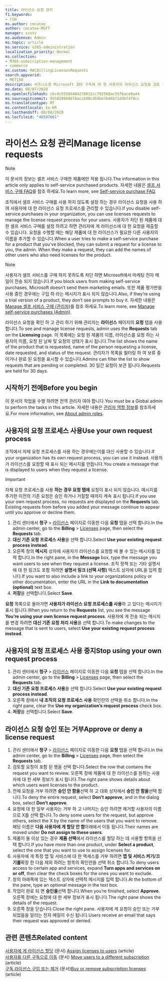 ```yaml
---
title: 라이선스 요청 관리
f1.keywords:
- CSH
ms.author: cmcatee
author: cmcatee-MSFT
manager: scotv
ms.audience: Admin
ms.topic: article
ms.service: o365-administration
localization_priority: Normal
ms.collection:
- M365-subscription-management
- commerce
ms.custom: MACBillingLicensesRequests
search.appverid:
- MET150
description: 비즈니스용 Microsoft 365 구독에 대 한 사용자의 라이선스 요청을 검토 하 고 승인 하거나 거부 하는 방법을 알아봅니다.
ms.date: 08/07/2020
ms.openlocfilehash: cbcdc5550d404278832cc702560ac55f6ace8a44
ms.sourcegitcommit: 9550298946f8accb90cd59be7b46b71d4bf4f8cc
ms.translationtype: MT
ms.contentlocale: ko-KR
ms.lasthandoff: 08/08/2020
ms.locfileid: "46597661"
---
```

# <a name="manage-license-requests"></a><span data-ttu-id="850d9-103">라이선스 요청 관리</span><span class="sxs-lookup"><span data-stu-id="850d9-103">Manage license requests</span></span>

> [!NOTE]
> <span data-ttu-id="850d9-104">이 문서의 정보는 셀프 서비스 구매한 제품에만 적용 됩니다.</span><span class="sxs-lookup"><span data-stu-id="850d9-104">The information in this article only applies to self-service purchased products.</span></span> <span data-ttu-id="850d9-105">자세한 내용은 [셀프 서비스 구매 FAQ](../subscriptions/self-service-purchase-faq.md)를 참조 하세요.</span><span class="sxs-lookup"><span data-stu-id="850d9-105">To learn more, see [Self-service purchase FAQ](../subscriptions/self-service-purchase-faq.md).</span></span>

<span data-ttu-id="850d9-106">조직에서 셀프 서비스 구매를 사용 하지 않도록 설정 하는 경우 라이선스 요청을 사용 하 여 사용자에 대 한 라이선스 요청 프로세스를 관리할 수 있습니다.</span><span class="sxs-lookup"><span data-stu-id="850d9-106">If you disable self-service purchases in your organization, you can use licenses requests to manage the license request process for your users.</span></span> <span data-ttu-id="850d9-107">사용자가 차단 된 제품에 대 한 셀프 서비스 구매를 설정 하려고 하면 관리자에 게 라이선스에 대 한 요청을 제출할 수 있습니다. 요청을 수행할 때는 해당 제품에 대 한 라이선스가 필요한 다른 사용자의 이름을 추가할 수 있습니다.</span><span class="sxs-lookup"><span data-stu-id="850d9-107">When a user tries to make a self-service purchase for a product that you’ve blocked, they can submit a request for a license to you, the admin. When they make a request, they can add the names of other users who also need licenses for the product.</span></span>

> [!NOTE]
> <span data-ttu-id="850d9-108">사용자가 셀프 서비스를 구매 하지 못하도록 차단 하면 Microsoft에서 마케팅 전자 메일이 전송 되지 않습니다.</span><span class="sxs-lookup"><span data-stu-id="850d9-108">If you block users from making self-service purchases, Microsoft doesn’t send them marketing emails.</span></span> <span data-ttu-id="850d9-109">또한 제품 평가판을 사용 중인 경우에는 구입 하 라는 메시지가 표시 되지 않습니다.</span><span class="sxs-lookup"><span data-stu-id="850d9-109">Also, if they’re using a trial version of a product, they don’t see prompts to buy it.</span></span> <span data-ttu-id="850d9-110">자세한 내용은 [Manage 셀프 서비스 구매 (관리자)](../subscriptions/manage-self-service-purchases-admins.md)를 참조 하세요.</span><span class="sxs-lookup"><span data-stu-id="850d9-110">To learn more, see [Manage self-service purchases (Admin)](../subscriptions/manage-self-service-purchases-admins.md).</span></span>

<span data-ttu-id="850d9-111">라이선스 요청을 확인 하 고 관리 하기 위해 관리자는 **라이선스** 페이지의 **요청** 탭을 사용 합니다.</span><span class="sxs-lookup"><span data-stu-id="850d9-111">To see and manage license requests, admin uses the **Requests** tab on the **Licensing** page.</span></span> <span data-ttu-id="850d9-112">이 목록에는 요청 된 제품의 이름, 라이선스를 요청 하는 사용자의 이름, 요청 된 날짜 및 요청의 상태가 표시 됩니다.</span><span class="sxs-lookup"><span data-stu-id="850d9-112">The list shows the name of the product that is requested, name of the person requesting a license, date requested, and status of the request.</span></span> <span data-ttu-id="850d9-113">관리자가 목록을 필터링 하 여 보류 중이거나 완료 된 요청을 표시할 수 있습니다.</span><span class="sxs-lookup"><span data-stu-id="850d9-113">Admins can filter the list to show requests that are pending or completed.</span></span> <span data-ttu-id="850d9-114">30 일간 요청이 보관 됩니다.</span><span class="sxs-lookup"><span data-stu-id="850d9-114">Requests are held for 30 days.</span></span>

## <a name="before-you-begin"></a><span data-ttu-id="850d9-115">시작하기 전에</span><span class="sxs-lookup"><span data-stu-id="850d9-115">Before you begin</span></span>

<span data-ttu-id="850d9-116">이 문서의 작업을 수행 하려면 전역 관리자 여야 합니다.</span><span class="sxs-lookup"><span data-stu-id="850d9-116">You must be a Global admin to perform the tasks in this article.</span></span> <span data-ttu-id="850d9-117">자세한 내용은 [관리자 역할 정보](../../admin/add-users/about-admin-roles.md)를 참조하세요.</span><span class="sxs-lookup"><span data-stu-id="850d9-117">For more information, see [About admin roles](../../admin/add-users/about-admin-roles.md).</span></span>

## <a name="use-your-own-request-process"></a><span data-ttu-id="850d9-118">사용자의 요청 프로세스 사용</span><span class="sxs-lookup"><span data-stu-id="850d9-118">Use your own request process</span></span>

<span data-ttu-id="850d9-119">조직에서 자체 요청 프로세스를 사용 하는 경우에는이를 대신 사용할 수 있습니다.</span><span class="sxs-lookup"><span data-stu-id="850d9-119">If your organization has its own request process, you can use it instead.</span></span> <span data-ttu-id="850d9-120">사용자가 라이선스를 요청할 때 표시 되는 메시지를 만듭니다.</span><span class="sxs-lookup"><span data-stu-id="850d9-120">You create a message that is displayed to users when they request a license.</span></span>

> [!IMPORTANT]
> <span data-ttu-id="850d9-121">자체 요청 프로세스를 사용 **하는 경우 요청 탭에** 요청이 표시 되지 않습니다. 메시지를 추가한 이전의 기존 요청은 승인 하거나 거절할 때까지 계속 표시 됩니다.</span><span class="sxs-lookup"><span data-stu-id="850d9-121">If you use your own request process, no requests are displayed on the **Requests** tab. Existing requests from before you added your message continue to appear until you approve or decline them.</span></span>

1. <span data-ttu-id="850d9-122">관리 센터에서 **청구**  >  <a href="https://go.microsoft.com/fwlink/p/?linkid=842264" target="_blank">라이선스</a> 페이지로 이동한 다음 **요청** 탭을 선택 합니다.</span><span class="sxs-lookup"><span data-stu-id="850d9-122">In the admin center, go to the **Billing** > <a href="https://go.microsoft.com/fwlink/p/?linkid=842264" target="_blank">Licenses</a> page, then select the **Requests** tab.</span></span>
2. <span data-ttu-id="850d9-123">**대신 기존 요청 프로세스 사용**을 선택 합니다.</span><span class="sxs-lookup"><span data-stu-id="850d9-123">Select **Use your existing request process instead**.</span></span>
3. <span data-ttu-id="850d9-124">오른쪽 창의 **메시지** 상자에 사용자가 라이선스를 요청할 때 볼 수 있는 메시지를 입력 합니다.</span><span class="sxs-lookup"><span data-stu-id="850d9-124">In the right pane, in the **Message** box, type the message you want users to see when they request a license.</span></span> <span data-ttu-id="850d9-125">조직 정책 또는 기타 설명서에 대 한 링크도 포함 하려면 **설명서 링크 (선택 사항)** 텍스트 상자에 URL을 입력 합니다.</span><span class="sxs-lookup"><span data-stu-id="850d9-125">If you want to also include a link to your organizations policy or other documentation, enter the URL in the **Link to documentation (optional)** text box.</span></span>
4. <span data-ttu-id="850d9-126">**저장**을 선택합니다.</span><span class="sxs-lookup"><span data-stu-id="850d9-126">Select **Save**.</span></span>

<span data-ttu-id="850d9-127">**요청** 목록으로 돌아가면 **사용자가 라이선스 요청 프로세스를 사용**하 고 있다는 메시지가 표시 됩니다.</span><span class="sxs-lookup"><span data-stu-id="850d9-127">When you return to the **Requests** list, you see the message **You’re using your own license request process**.</span></span> <span data-ttu-id="850d9-128">사용자에 게 전송 되는 메시지를 변경 하려면 **대신 기존 요청 처리 사용**을 선택 합니다.</span><span class="sxs-lookup"><span data-stu-id="850d9-128">To make changes to the message that is sent to users, select **Use your existing request process instead**.</span></span>

## <a name="stop-using-your-own-request-process"></a><span data-ttu-id="850d9-129">사용자의 요청 프로세스 사용 중지</span><span class="sxs-lookup"><span data-stu-id="850d9-129">Stop using your own request process</span></span>

1. <span data-ttu-id="850d9-130">관리 센터에서 **청구**  >  <a href="https://go.microsoft.com/fwlink/p/?linkid=842264" target="_blank">라이선스</a> 페이지로 이동한 다음 **요청** 탭을 선택 합니다.</span><span class="sxs-lookup"><span data-stu-id="850d9-130">In the admin center, go to the **Billing** > <a href="https://go.microsoft.com/fwlink/p/?linkid=842264" target="_blank">Licenses</a> page, then select the **Requests** tab.</span></span>
2. <span data-ttu-id="850d9-131">**대신 기존 요청 프로세스 사용**을 선택 합니다.</span><span class="sxs-lookup"><span data-stu-id="850d9-131">Select **Use your existing request process instead**.</span></span>
3. <span data-ttu-id="850d9-132">오른쪽 창에서 **내 조직의 요청 프로세스 사용** 확인란의 선택을 취소 합니다.</span><span class="sxs-lookup"><span data-stu-id="850d9-132">In the right pane, clear the **Use my organization’s request process** check box.</span></span>
4. <span data-ttu-id="850d9-133">**저장**을 선택합니다.</span><span class="sxs-lookup"><span data-stu-id="850d9-133">Select **Save**.</span></span>

## <a name="approve-or-deny-a-license-request"></a><span data-ttu-id="850d9-134">라이선스 요청 승인 또는 거부</span><span class="sxs-lookup"><span data-stu-id="850d9-134">Approve or deny a license request</span></span>

1. <span data-ttu-id="850d9-135">관리 센터에서 **청구**  >  <a href="https://go.microsoft.com/fwlink/p/?linkid=842264" target="_blank">라이선스</a> 페이지로 이동한 다음 **요청** 탭을 선택 합니다.</span><span class="sxs-lookup"><span data-stu-id="850d9-135">In the admin center, go to the **Billing** > <a href="https://go.microsoft.com/fwlink/p/?linkid=842264" target="_blank">Licenses</a> page, then select the **Requests** tab.</span></span>
2. <span data-ttu-id="850d9-136">검토할 요청이 포함 된 행을 선택 합니다.</span><span class="sxs-lookup"><span data-stu-id="850d9-136">Select the row that contains the request you want to review.</span></span> <span data-ttu-id="850d9-137">오른쪽 창에 제품에 대 한 라이선스를 원하는 사용자에 대 한 세부 정보가 표시 됩니다.</span><span class="sxs-lookup"><span data-stu-id="850d9-137">The right pane shows details about which users want licenses to the product.</span></span>
3. <span data-ttu-id="850d9-138">전체 요청을 거부 하려면 **승인 안 함을**선택 하 고 대화 상자에서 **승인 안 함을**선택 합니다.</span><span class="sxs-lookup"><span data-stu-id="850d9-138">To deny the entire request, select **Don’t approve**, and in the dialog box, select **Don’t approve**.</span></span>
4. <span data-ttu-id="850d9-139">요청에 대 한 일부 사용자는 거부 하 고 나머지는 승인 하려면 제거할 사용자의 이름으로 X를 선택 합니다.</span><span class="sxs-lookup"><span data-stu-id="850d9-139">To deny some users for the request, but approve others, select the X by the name of the users that you want to remove.</span></span> <span data-ttu-id="850d9-140">해당 이름은 **다음 사용자에 게 할당 안 함**아래에서 이동 됩니다.</span><span class="sxs-lookup"><span data-stu-id="850d9-140">Their names are moved under **Do not assign to these users**.</span></span>
5. <span data-ttu-id="850d9-141">제품이 둘 이상 있는 경우 **제품 선택**에서 라이선스를 할당 하는 데 사용할 항목을 선택 합니다.</span><span class="sxs-lookup"><span data-stu-id="850d9-141">If you have more than one product, under **Select a product**, select the one that you want to use to assign licenses for.</span></span>
6. <span data-ttu-id="850d9-142">사용자에 게 특정 앱 및 서비스에 대 한 액세스를 거부 하려면 **앱 및 서비스 켜기/끄기를**확장 한 다음 제외 하려는 항목의 확인란을 선택 취소 합니다.</span><span class="sxs-lookup"><span data-stu-id="850d9-142">To deny users access to certain app and services, expand **Turn apps and services on or off**, then clear the check boxes for the ones you want to exclude.</span></span>
7. <span data-ttu-id="850d9-143">창의 아래쪽에 있는 텍스트 상자에 선택적 메시지를 입력 합니다.</span><span class="sxs-lookup"><span data-stu-id="850d9-143">At the bottom of the pane, type an optional message in the text box.</span></span>
8. <span data-ttu-id="850d9-144">작업이 완료 되 면 **승인을**선택 합니다.</span><span class="sxs-lookup"><span data-stu-id="850d9-144">When you’re finished, select **Approve**.</span></span> <span data-ttu-id="850d9-145">오른쪽 창에는 요청에 대 한 세부 정보가 표시 됩니다.</span><span class="sxs-lookup"><span data-stu-id="850d9-145">The right pane shows the details of the request.</span></span>
9. <span data-ttu-id="850d9-146">오른쪽 창을 닫습니다.</span><span class="sxs-lookup"><span data-stu-id="850d9-146">Close the right pane.</span></span>
    <span data-ttu-id="850d9-147">사용자에 게 요청이 승인 또는 거부 되었음을 알리는 전자 메일이 수신 됩니다.</span><span class="sxs-lookup"><span data-stu-id="850d9-147">Users receive an email that says their request was approved or denied.</span></span>

## <a name="related-content"></a><span data-ttu-id="850d9-148">관련 콘텐츠</span><span class="sxs-lookup"><span data-stu-id="850d9-148">Related content</span></span>

<span data-ttu-id="850d9-149">[사용자에 게 라이선스 할당](../../admin/manage/assign-licenses-to-users.md) (문서) </span><span class="sxs-lookup"><span data-stu-id="850d9-149">[Assign licenses to users](../../admin/manage/assign-licenses-to-users.md) (article)</span></span>\
<span data-ttu-id="850d9-150">[사용자를 다른 구독으로 이동](../subscriptions/move-users-different-subscription.md) (문서) </span><span class="sxs-lookup"><span data-stu-id="850d9-150">[Move users to a different subscription](../subscriptions/move-users-different-subscription.md) (article)</span></span>\
<span data-ttu-id="850d9-151">[구독 라이선스 구입 또는 제거](buy-licenses.md) (문서)</span><span class="sxs-lookup"><span data-stu-id="850d9-151">[Buy or remove subscription licenses](buy-licenses.md) (article)</span></span>